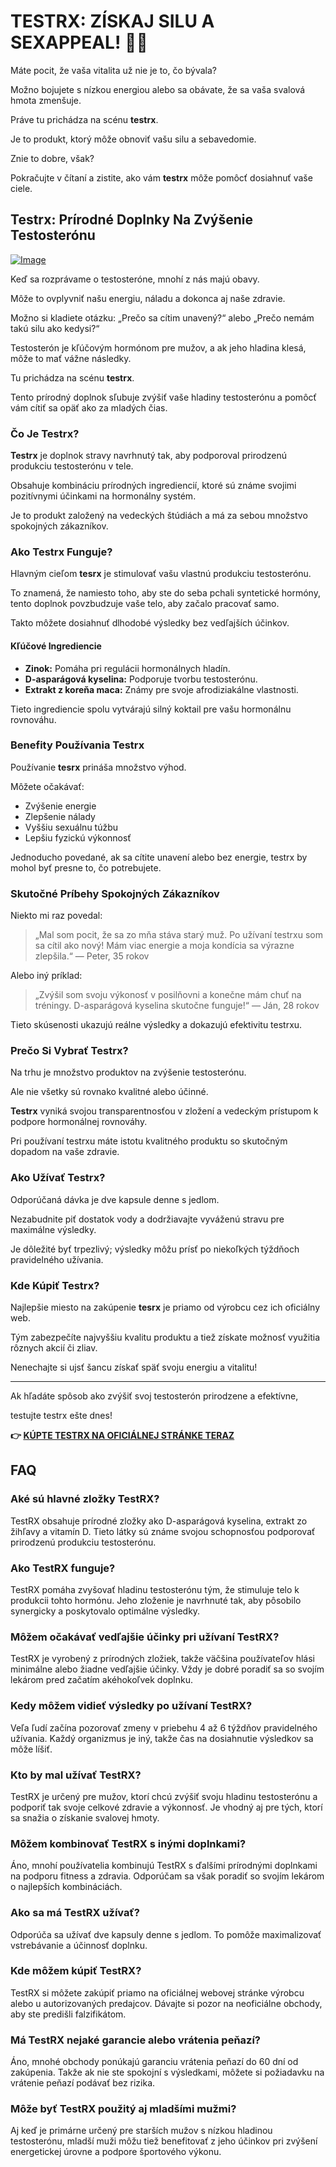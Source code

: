 # TESTRX: ZÍSKAJ SILU A SEXAPPEAL! 💪🔥

Máte pocit, že vaša vitalita už nie je to, čo bývala? 

Možno bojujete s nízkou energiou alebo sa obávate, že sa vaša svalová hmota zmenšuje. 

Práve tu prichádza na scénu **testrx**. 

Je to produkt, ktorý môže obnoviť vašu silu a sebavedomie. 

Znie to dobre, však? 

Pokračujte v čítaní a zistite, ako vám **testrx** môže pomôcť dosiahnuť vaše ciele.

## Testrx: Prírodné Doplnky Na Zvýšenie Testosterónu

[![Image](https://www2.sellhealth.com/129/testrx_b_7.jpg)](https://gchaffi.com/cXfbukkk)

Keď sa rozprávame o testosteróne, mnohí z nás majú obavy. 

Môže to ovplyvniť našu energiu, náladu a dokonca aj naše zdravie.

Možno si kladiete otázku: „Prečo sa cítim unavený?“ alebo „Prečo nemám takú silu ako kedysi?“

Testosterón je kľúčovým hormónom pre mužov, a ak jeho hladina klesá, môže to mať vážne následky.

Tu prichádza na scénu **testrx**. 

Tento prírodný doplnok sľubuje zvýšiť vaše hladiny testosterónu a pomôcť vám cítiť sa opäť ako za mladých čias.

### Čo Je Testrx?

**Testrx** je doplnok stravy navrhnutý tak, aby podporoval prirodzenú produkciu testosterónu v tele. 

Obsahuje kombináciu prírodných ingrediencií, ktoré sú známe svojimi pozitívnymi účinkami na hormonálny systém.

Je to produkt založený na vedeckých štúdiách a má za sebou množstvo spokojných zákazníkov.

### Ako Testrx Funguje?

Hlavným cieľom **tesrx** je stimulovať vašu vlastnú produkciu testosterónu. 

To znamená, že namiesto toho, aby ste do seba pchali syntetické hormóny, tento doplnok povzbudzuje vaše telo, aby začalo pracovať samo.

Takto môžete dosiahnuť dlhodobé výsledky bez vedľajších účinkov.

#### Kľúčové Ingrediencie

- **Zinok:** Pomáha pri regulácii hormonálnych hladín.
- **D-asparágová kyselina:** Podporuje tvorbu testosterónu.
- **Extrakt z koreňa maca:** Známy pre svoje afrodiziakálne vlastnosti.
  
Tieto ingrediencie spolu vytvárajú silný koktail pre vašu hormonálnu rovnováhu.

### Benefity Používania Testrx

Používanie **tesrx** prináša množstvo výhod. 

Môžete očakávať:

- Zvýšenie energie
- Zlepšenie nálady
- Vyššiu sexuálnu túžbu
- Lepšiu fyzickú výkonnosť

Jednoducho povedané, ak sa cítite unavení alebo bez energie, testrx by mohol byť presne to, čo potrebujete.

### Skutočné Príbehy Spokojných Zákazníkov

Niekto mi raz povedal: 

> „Mal som pocit, že sa zo mňa stáva starý muž. Po užívaní testrxu som sa cítil ako nový! Mám viac energie a moja kondícia sa výrazne zlepšila.“ 
> — Peter, 35 rokov

Alebo iný príklad:

> „Zvýšil som svoju výkonosť v posilňovni a konečne mám chuť na tréningy. D-asparágová kyselina skutočne funguje!“ 
> — Ján, 28 rokov

Tieto skúsenosti ukazujú reálne výsledky a dokazujú efektivitu testrxu.

### Prečo Si Vybrať Testrx?

Na trhu je množstvo produktov na zvýšenie testosterónu. 

Ale nie všetky sú rovnako kvalitné alebo účinné.

**Testrx** vyniká svojou transparentnosťou v zložení a vedeckým prístupom k podpore hormonálnej rovnováhy. 

Pri používaní testrxu máte istotu kvalitného produktu so skutočným dopadom na vaše zdravie.

### Ako Užívať Testrx?

Odporúčaná dávka je dve kapsule denne s jedlom. 

Nezabudnite piť dostatok vody a dodržiavajte vyváženú stravu pre maximálne výsledky.

Je dôležité byť trpezlivý; výsledky môžu prísť po niekoľkých týždňoch pravidelného užívania.

### Kde Kúpiť Testrx?

Najlepšie miesto na zakúpenie **tesrx** je priamo od výrobcu cez ich oficiálny web. 

Tým zabezpečíte najvyššiu kvalitu produktu a tiež získate možnosť využitia rôznych akcií či zliav.

Nenechajte si ujsť šancu získať späť svoju energiu a vitalitu!

---

Ak hľadáte spôsob ako zvýšiť svoj testosterón prirodzene a efektívne,

testujte testrx ešte dnes!



**👉 [KÚPTE TESTRX NA OFICIÁLNEJ STRÁNKE TERAZ](https://gchaffi.com/cXfbukkk)**

## FAQ

### Aké sú hlavné zložky TestRX?
TestRX obsahuje prírodné zložky ako D-asparágová kyselina, extrakt zo žihľavy a vitamín D. Tieto látky sú známe svojou schopnosťou podporovať prirodzenú produkciu testosterónu.

### Ako TestRX funguje?
TestRX pomáha zvyšovať hladinu testosterónu tým, že stimuluje telo k produkcii tohto hormónu. Jeho zloženie je navrhnuté tak, aby pôsobilo synergicky a poskytovalo optimálne výsledky.

### Môžem očakávať vedľajšie účinky pri užívaní TestRX?
TestRX je vyrobený z prírodných zložiek, takže väčšina používateľov hlási minimálne alebo žiadne vedľajšie účinky. Vždy je dobré poradiť sa so svojím lekárom pred začatím akéhokoľvek doplnku.

### Kedy môžem vidieť výsledky po užívaní TestRX?
Veľa ľudí začína pozorovať zmeny v priebehu 4 až 6 týždňov pravidelného užívania. Každý organizmus je iný, takže čas na dosiahnutie výsledkov sa môže líšiť.

### Kto by mal užívať TestRX?
TestRX je určený pre mužov, ktorí chcú zvýšiť svoju hladinu testosterónu a podporiť tak svoje celkové zdravie a výkonnosť. Je vhodný aj pre tých, ktorí sa snažia o získanie svalovej hmoty.

### Môžem kombinovať TestRX s inými doplnkami?
Áno, mnohí používatelia kombinujú TestRX s ďalšími prírodnými doplnkami na podporu fitness a zdravia. Odporúčam sa však poradiť so svojím lekárom o najlepších kombináciách.

### Ako sa má TestRX užívať?
Odporúča sa užívať dve kapsuly denne s jedlom. To pomôže maximalizovať vstrebávanie a účinnosť doplnku.

### Kde môžem kúpiť TestRX?
TestRX si môžete zakúpiť priamo na oficiálnej webovej stránke výrobcu alebo u autorizovaných predajcov. Dávajte si pozor na neoficiálne obchody, aby ste predišli falzifikátom.

### Má TestRX nejaké garancie alebo vrátenia peňazí?
Áno, mnohé obchody ponúkajú garanciu vrátenia peňazí do 60 dní od zakúpenia. Takže ak nie ste spokojní s výsledkami, môžete si požiadavku na vrátenie peňazí podávať bez rizika.

### Môže byť TestRX použitý aj mladšími mužmi?
Aj keď je primárne určený pre starších mužov s nízkou hladinou testosterónu, mladší muži môžu tiež benefitovať z jeho účinkov pri zvýšení energetickej úrovne a podpore športového výkonu.